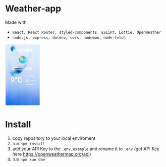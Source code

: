 # Weather-app

Made with

- `React, React Router, styled-components, ESLint, Lottie, OpenWeather`
- `node.js, express, dotenv, cors, nodemon, node-fetch`

<img src="app_screenshot.png" width="auto" height="200" />

# Install

1. copy repository to your local enviroment
2. run `npm install`
3. add your API Key to the `.env.example` and rename it to `.env`
   (get API Key here https://openweathermap.org/api)
4. run `npm run dev`
